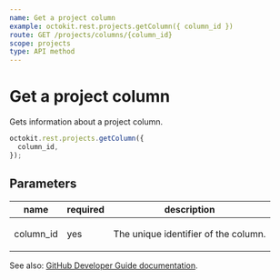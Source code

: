 ```yaml
---
name: Get a project column
example: octokit.rest.projects.getColumn({ column_id })
route: GET /projects/columns/{column_id}
scope: projects
type: API method
---
```


# Get a project column

Gets information about a project column.

```js
octokit.rest.projects.getColumn({
  column_id,
});
```

## Parameters

<table>
  <thead>
    <tr>
      <th>name</th>
      <th>required</th>
      <th>description</th>
    </tr>
  </thead>
  <tbody>
    <tr><td>column_id</td><td>yes</td><td>

The unique identifier of the column.

</td></tr>
  </tbody>
</table>

See also: [GitHub Developer Guide documentation](https://docs.github.com/rest/projects/columns#get-a-project-column).
